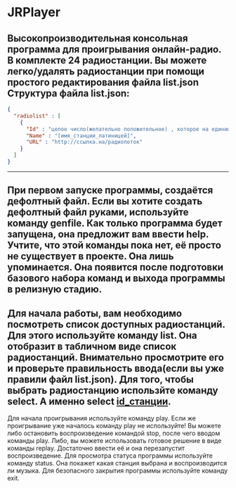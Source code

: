 # JRPlayer
Высокопроизводительная консольная программа для проигрывания онлайн-радио. 
В комплекте 24 радиостанции. Вы можете легко/удалять радиостанции при помощи простого редактирования файла list.json
Структура файла list.json:
---
```json
{
  "radiolist" : [
    {
      "Id" : "целое число(желательно положительное) , которое на единицу больше предыдущего и на единицу меньше следующего",
      "Name" : "[имя_станции_латиницей]",
      "URL" : "http://ссылка.на/радиопоток"
    }
  ]
}
```
---
При первом запуске программы, создаётся дефолтный файл. Если вы хотите создать дефолтный файл руками, используйте команду genfile.
Как только программа будет запущена, она предложит вам ввести help. Учтите, что этой команды пока нет, её просто не существует в проекте. Она лишь упоминается. Она появится после подготовки базового набора команд и выхода программы в релизную стадию. 
---
Для начала работы, вам необходимо посмотреть список доступных радиостанций. Для этого используйте команду list. Она отобразит в табличном виде список радиостанций. Внимательно просмотрите его и проверьте правильность ввода(если вы уже правили файл list.json). Для того, чтобы выбрать радиостанцию использйте команду select. А именно select [id_станции](Пример: "select 13").  
---
Для начала проигрывания используйте команду play. Если же проигрывание уже началось команду play не используйте! Вы можете либо остановить воспроизведение командой stop, после чего вводом команды play. Либо, вы можете использовать готовое решение в виде команды replay. Достаточно ввести её и она перезапустит воспроизведение.
Для просмотра статуса программы используйте команду status. Она покажет какая станция выбрана и воспроизводится ли музыка.
Для безопасного закрытия программы используйте команду exit. 
